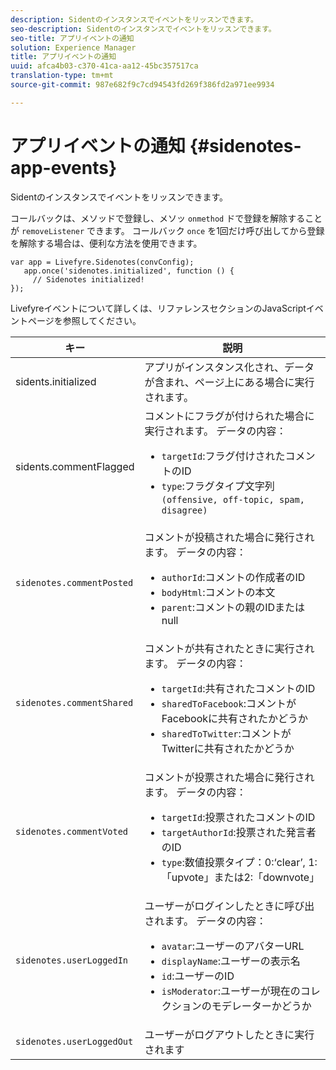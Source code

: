 ```yaml
---
description: Sidentのインスタンスでイベントをリッスンできます。
seo-description: Sidentのインスタンスでイベントをリッスンできます。
seo-title: アプリイベントの通知
solution: Experience Manager
title: アプリイベントの通知
uuid: afca4b03-c370-41ca-aa12-45bc357517ca
translation-type: tm+mt
source-git-commit: 987e682f9c7cd94543fd269f386fd2a971ee9934

---
```



# アプリイベントの通知 {#sidenotes-app-events}

Sidentのインスタンスでイベントをリッスンできます。

コールバックは、メソッドで登録し、メソッ `onmethod` ドで登録を解除することが `removeListener` できます。 コールバック `once` を1回だけ呼び出してから登録を解除する場合は、便利な方法を使用できます。

```
var app = Livefyre.Sidenotes(convConfig); 
   app.once('sidenotes.initialized', function () { 
     // Sidenotes initialized!  
});
```

Livefyreイベントについて詳しくは、リファレンスセクションのJavaScriptイベントページを参照してください。

| キー | 説明 |
|--- |--- |
| sidents.initialized | アプリがインスタンス化され、データが含まれ、ページ上にある場合に実行されます。 |
| sidents.commentFlagged | コメントにフラグが付けられた場合に実行されます。 データの内容： <br><ul><li>`targetId`:フラグ付けされたコメントのID</li><li>`type`:フラグタイプ文字列 `(offensive, off-topic, spam, disagree)`</li></ul> |
| `sidenotes.commentPosted` | コメントが投稿された場合に発行されます。 データの内容： <br><ul><li> `authorId`:コメントの作成者のID </li><li>`bodyHtml`:コメントの本文 </li><li> `parent`:コメントの親のIDまたはnull</li></ul> |
| `sidenotes.commentShared` | コメントが共有されたときに実行されます。 データの内容： <br><ul><li>`targetId`:共有されたコメントのID </li><li> `sharedToFacebook`:コメントがFacebookに共有されたかどうか </li><li>`sharedToTwitter`:コメントがTwitterに共有されたかどうか</li></ul> |
| `sidenotes.commentVoted` | コメントが投票された場合に発行されます。 データの内容： <br><ul><li>`targetId`:投票されたコメントのID </li><li> `targetAuthorId`:投票された発言者のID</li><li> `type`:数値投票タイプ：0:‘clear’, 1:「upvote」または2:「downvote」</li></ul> |
| `sidenotes.userLoggedIn` | ユーザーがログインしたときに呼び出されます。 データの内容： <br><ul><li>`avatar`:ユーザーのアバターURL </li><li>`displayName`:ユーザーの表示名</li><li>`id`:ユーザーのID</li><li> `isModerator`:ユーザーが現在のコレクションのモデレーターかどうか</li></ul> |
| `sidenotes.userLoggedOut` | ユーザーがログアウトしたときに実行されます |
